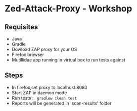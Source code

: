 # Zed-Attack-Proxy - Workshop

## Requisites
  - Java
  - Gradle
  - Dowload ZAP proxy for your OS
  - Firefox browser
  - Mutillidae app running in virtual box to run tests against
 
 ## Steps
  - In firefox,set proxy to localhost:8080
  - Start ZAP in daemon mode 
  - Run tests : ``` gradlew clean test```
  - Reports will be generated in 'scan-results' folder
